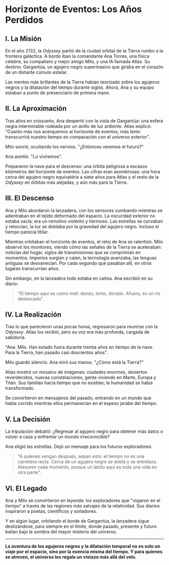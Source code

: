 # Horizonte de Eventos: Los Años Perdidos

## I. La Misión

En el año 2132, la *Odyssey* partió de la ciudad orbital de la Tierra rumbo a la frontera galáctica. A bordo iban la comandante Ana Torres, una física célebre, su compañero y mejor amigo Milo, y una IA llamada Atlas. Su destino: Gargantúa, un agujero negro supermasivo que giraba en el corazón de un distante cúmulo estelar.

Las mentes más brillantes de la Tierra habían teorizado sobre los agujeros negros y la dilatación del tiempo durante siglos. Ahora, Ana y su equipo estaban a punto de presenciarlo de primera mano.

## II. La Aproximación

Tras años en criosueño, Ana despertó con la vista de Gargantúa: una esfera negra interminable rodeada por un anillo de luz ardiente. Atlas explicó: "Cuanto más nos acerquemos al horizonte de eventos, más lento transcurrirá nuestro tiempo en comparación con el universo exterior".

Milo sonrió, ocultando los nervios. "¿Entonces veremos el futuro?"

Ana asintió. "Lo viviremos".

Prepararon la nave para el descenso: una órbita peligrosa a escasos kilómetros del horizonte de eventos. Las cifras eran asombrosas: una hora cerca del agujero negro equivaldría a siete años para Atlas y el resto de la *Odyssey* en órbitas más alejadas, y aún más para la Tierra.

## III. El Descenso

Ana y Milo abordaron la lanzadera, con los sensores zumbando mientras se adentraban en el tejido deformado del espacio. La oscuridad exterior no estaba vacía; era un remolino violento y hermoso. Las estrellas se curvaban y retorcían, la luz se doblaba por la gravedad del agujero negro. Incluso el tiempo parecía titilar.

Mientras orbitaban el horizonte de eventos, el reloj de Ana se ralentizó. Milo observó los monitores, viendo cómo las señales de la Tierra se aceleraban: noticias del hogar, siglos de transmisiones que se comprimían en momentos. Imperios surgían y caían, la tecnología avanzaba, las lenguas antiguas se desvanecían. Por cada segundo que pasaban allí, en otros lugares transcurrían años.

Sin embargo, en la lanzadera todo estaba en calma. Ana escribió en su diario:
> "El tiempo aquí es como miel: denso, lento, dorado. Afuera, es un río desbocado".

## IV. La Realización

Tras lo que parecieron unas pocas horas, regresaron para reunirse con la *Odyssey*. Atlas los recibió, pero su voz era más profunda, cargada de sabiduría.

"Ana. Milo. Han estado fuera durante treinta años en tiempo de la nave. Para la Tierra, han pasado casi doscientos años".

Milo guardó silencio. Ana miró sus manos. "¿Cómo está la Tierra?"

Atlas mostró un mosaico de imágenes: ciudades enormes, desiertos reverdecidos, nuevas constelaciones, gente viviendo en Marte, Europa y Titán. Sus familias hacía tiempo que no existían; la humanidad se había transformado.

Se convirtieron en mensajeros del pasado, entrando en un mundo que había corrido mientras ellos permanecían en el espeso jarabe del tiempo.

## V. La Decisión

La tripulación debatió: ¿Regresar al agujero negro para obtener más datos o volver a casa y enfrentar un mundo irreconocible?

Ana eligió las estrellas.
Dejó un mensaje para los futuros exploradores:
> "A quienes vengan después, sepan esto: el tiempo no es una carretera recta. Cerca de un agujero negro se dobla y se entrelaza. Atesoren cada momento, porque un latido aquí es toda una vida en otra parte".

## VI. El Legado

Ana y Milo se convirtieron en leyenda: los exploradores que "viajaron en el tiempo" a través de las regiones más salvajes de la relatividad. Sus diarios inspiraron a poetas, científicos y soñadores.

Y en algún lugar, orbitando el borde de Gargantúa, la lanzadera sigue deslizándose, para siempre en el límite, donde pasado, presente y futuro bailan bajo la sombra del mayor misterio del universo.

---

**La aventura de los agujeros negros y la dilatación temporal no es solo un viaje por el espacio, sino por la esencia misma del tiempo. Y para quienes se atreven, el universo les regala un vistazo más allá del velo.**
